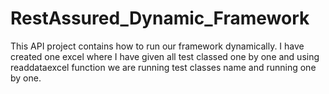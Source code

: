 # RestAssured_Dynamic_Framework
This API project contains how to run our framework dynamically. I have created one excel where I have given all test classed one by one and using readdataexcel function we are running test classes name and running one by one.
